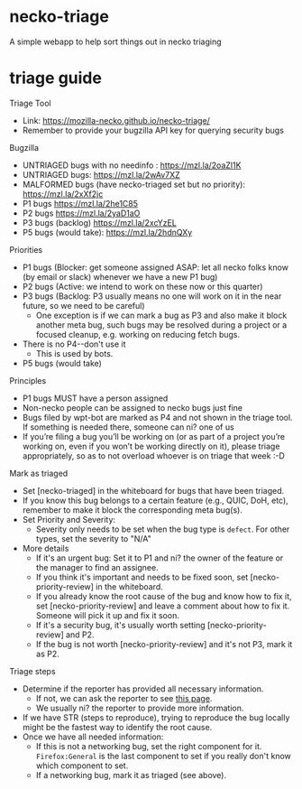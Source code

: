 # necko-triage
A simple webapp to help sort things out in necko triaging

# triage guide

Triage Tool
  - Link: https://mozilla-necko.github.io/necko-triage/
  - Remember to provide your bugzilla API key for querying security bugs

Bugzilla
  - UNTRIAGED bugs with no needinfo :  https://mzl.la/2oaZl1K
  - UNTRIAGED bugs: https://mzl.la/2wAv7XZ
  - MALFORMED bugs (have necko-triaged set but no priority): https://mzl.la/2xXf2jc
  - P1 bugs  https://mzl.la/2he1C85
  - P2 bugs  https://mzl.la/2yaD1aO
  - P3 bugs  (backlog) https://mzl.la/2xcYzEL
  - P5 bugs (would take): https://mzl.la/2hdnQXy

Priorities
- P1 bugs (Blocker: get someone assigned ASAP: let all necko folks know (by email or slack) whenever we have a new P1 bug)
- P2 bugs (Active: we intend to work on these now or this quarter)
- P3 bugs (Backlog: P3 usually means no one will work on it in the near future, so we need to be careful)
  - One exception is if we can mark a bug as P3 and also make it block another meta bug, such bugs may be resolved during a project or a focused cleanup, e.g. working on reducing fetch bugs.
- There is no P4--don't use it
  - This is used by bots.
- P5 bugs (would take)

Principles
- P1 bugs MUST have a person assigned
- Non-necko people can be assigned to necko bugs just fine
- Bugs filed by wpt-bot are marked as P4 and not shown in the triage tool. If something is needed there, someone can ni? one of us
- If you’re filing a bug you’ll be working on (or as part of a project you’re working on, even if you won’t be working directly on it), please triage appropriately, so as to not overload whoever is on triage that week :-D

Mark as triaged
- Set [necko-triaged] in the whiteboard for bugs that have been triaged.
- If you know this bug belongs to a certain feature (e.g., QUIC, DoH, etc), remember to make it block the corresponding meta bug(s).
- Set Priority and Severity:
  - Severity only needs to be set when the bug type is `defect`. For other types, set the severity to "N/A"
- More details
  - If it's an urgent bug: Set it to P1 and ni? the owner of the feature or the manager to find an assignee.
  - If you think it's important and needs to be fixed soon, set [necko-priority-review] in the whiteboard.
  - If you already know the root cause of the bug and know how to fix it, set [necko-priority-review] and leave a comment about how to fix it. Someone will pick it up and fix it soon.
  - If it's a security bug, it's usually worth setting [necko-priority-review] and P2.
  - If the bug is not worth [necko-priority-review] and it's not P3, mark it as P2.

Triage steps
- Determine if the reporter has provided all necessary information.
  - If not, we can ask the reporter to see [this page](https://firefox-source-docs.mozilla.org/networking/submitting_networking_bugs.html).
  - We usually ni? the reporter to provide more information.
- If we have STR (steps to reproduce), trying to reproduce the bug locally might be the fastest way to identify the root cause.
- Once we have all needed information:
  - If this is not a networking bug, set the right component for it. `Firefox:General` is the last component to set if you really don't know which component to set.
  - If a networking bug, mark it as triaged (see above).
